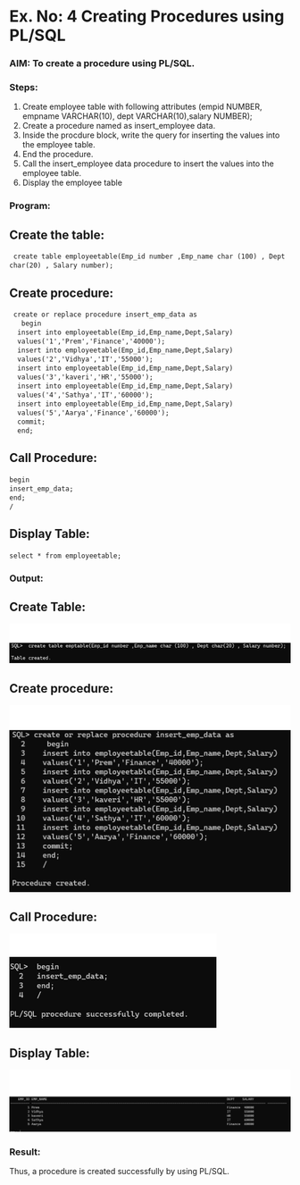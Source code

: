 # Ex. No: 4 Creating Procedures using PL/SQL

### AIM: To create a procedure using PL/SQL.

### Steps:
1. Create employee table with following attributes (empid NUMBER, empname VARCHAR(10), dept VARCHAR(10),salary NUMBER);
2. Create a procedure named as insert_employee data.
3. Inside the procdure block, write the query for inserting the values into the employee table.
4. End the procedure.
5. Call the insert_employee data procedure to insert the values into the employee table.
6. Display the employee table

### Program:
## Create the table:
```
 create table employeetable(Emp_id number ,Emp_name char (100) , Dept char(20) , Salary number);
 ```
## Create procedure:
```
 create or replace procedure insert_emp_data as
   begin
  insert into employeetable(Emp_id,Emp_name,Dept,Salary)
  values('1','Prem','Finance','40000');
  insert into employeetable(Emp_id,Emp_name,Dept,Salary)
  values('2','Vidhya','IT','55000');
  insert into employeetable(Emp_id,Emp_name,Dept,Salary)
  values('3','kaveri','HR','55000');
  insert into employeetable(Emp_id,Emp_name,Dept,Salary)
  values('4','Sathya','IT','60000');
  insert into employeetable(Emp_id,Emp_name,Dept,Salary)
  values('5','Aarya','Finance','60000');
  commit;
  end;
 ```
 ## Call Procedure:
 ```
 begin
 insert_emp_data;
 end;
 /
 ```
## Display Table:
```
select * from employeetable;
```
### Output:
## Create Table:
![Output](exp4-1.png)
## Create procedure:
![Output](exp4-2.png)
## Call Procedure:
![Output](exp4-3.png)
## Display Table:
![Output](exp4-4.png)
### Result:
Thus, a procedure is created successfully by using PL/SQL.
